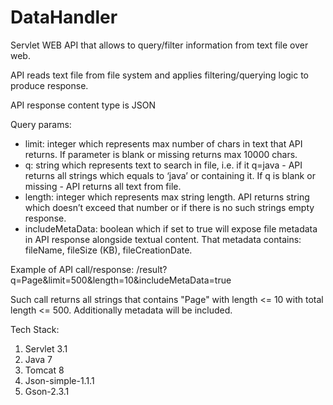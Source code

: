 # DataHandler

Servlet WEB API that allows to query/filter information from text file over web.

API reads text file from file system and applies filtering/querying logic to produce response.

API response content type is JSON

Query params:
- limit: integer which represents max number of chars in text that API returns. If parameter is blank or missing returns max 10000 chars.
- q: string which represents text to search in file, i.e. if it q=java - API returns all strings which equals to ‘java’ or containing it. If q is blank or missing - API returns all text from file.
- length: integer which represents max string length. API returns string which doesn’t exceed that number or if there is no such strings empty response. 
- includeMetaData: boolean which if set to true will expose file metadata in API response alongside textual content. That metadata contains: fileName, fileSize (KB), fileCreationDate. 

Example of API call/response:
/result?q=Page&limit=500&length=10&includeMetaData=true

Such call returns all strings that contains "Page" with length <= 10 with total length <=
500. Additionally metadata will be included.

Tech Stack:
1. Servlet 3.1
2. Java 7
3. Tomcat 8
4. Json-simple-1.1.1
5. Gson-2.3.1
